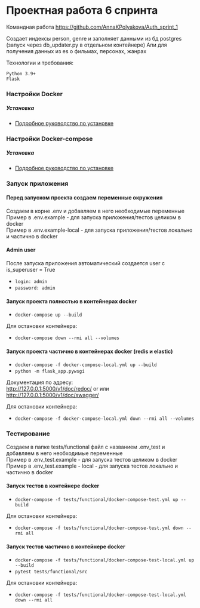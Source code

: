 # Проектная работа 6 спринта

Командная работа https://github.com/AnnaKPolyakova/Auth_sprint_1


Создает индексы person, genre и заполняет данными из бд postgres
(запуск через db_updater.py в отдельном контейнере)
Апи для получения данных из es о фильмах, персонах, жанрах  

Технологии и требования:
```
Python 3.9+
Flask
```

### Настройки Docker

##### Установка

* [Подробное руководство по установке](https://docs.docker.com/install/linux/docker-ce/ubuntu/)

### Настройки Docker-compose

##### Установка

* [Подробное руководство по установке](https://docs.docker.com/compose/install/)

### Запуск приложения

#### Перед запуском проекта создаем переменные окружения
Создаем в корне .env и добавляем в него необходимые переменные  
Пример в .env.example - для запуска приложения/тестов целиком в docker  
Пример в .env.example-local - для запуска приложения/тестов локально и 
частично в docker

#### Admin user
После запуска приложения автоматический создается user c is_superuser = True  

* `login: admin`  
* `password: admin` 


#### Запуск проекта полностью в контейнерах docker

* `docker-compose up --build`

Для остановки контейнера:  
* `docker-compose down --rmi all --volumes`

#### Запуск проекта частично в контейнерах docker (redis и elastic)

* `docker-compose -f docker-compose-local.yml up --build`
* `python -m flask_app.pywsgi`

Документация по адресу:  
http://127.0.0.1:5000/v1/doc/redoc/ or или  
http://127.0.0.1:5000/v1/doc/swagger/  

Для остановки контейнера:  
* `docker-compose -f docker-compose-local.yml down --rmi all --volumes`


### Тестирование  

Создаем в папке tests/functional файл с названием .env_test и добавляем в него 
необходимые переменные  
Пример в .env_test.example - для запуска тестов целиком в docker  
Пример в .env_test.example - local - для запуска тестов локально и 
частично в docker


#### Запуск тестов в контейнере docker  

* `docker-compose -f tests/functional/docker-compose-test.yml up --build`

Для остановки контейнера: 
* `docker-compose -f tests/functional/docker-compose-test.yml down --rmi all`

#### Запуск тестов частично в контейнере docker  

* `docker-compose -f tests/functional/docker-compose-test-local.yml up --build`
* `pytest tests/functional/src`

Для остановки контейнера: 
* `docker-compose -f tests/functional/docker-compose-test-local.yml down --rmi all`
